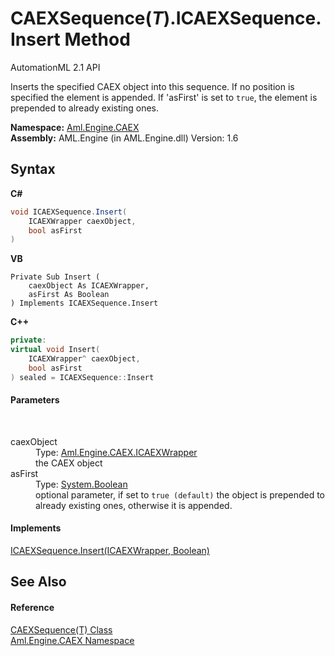 # CAEXSequence(*T*).ICAEXSequence.Insert Method 
AutomationML 2.1 API 

Inserts the specified CAEX object into this sequence. If no position is specified the element is appended. If 'asFirst' is set to `true`, the element is prepended to already existing ones.

**Namespace:**&nbsp;<a href="N_Aml_Engine_CAEX">Aml.Engine.CAEX</a><br />**Assembly:**&nbsp;AML.Engine (in AML.Engine.dll) Version: 1.6

## Syntax

**C#**<br />
``` C#
void ICAEXSequence.Insert(
	ICAEXWrapper caexObject,
	bool asFirst
)
```

**VB**<br />
``` VB
Private Sub Insert ( 
	caexObject As ICAEXWrapper,
	asFirst As Boolean
) Implements ICAEXSequence.Insert
```

**C++**<br />
``` C++
private:
virtual void Insert(
	ICAEXWrapper^ caexObject, 
	bool asFirst
) sealed = ICAEXSequence::Insert
```


#### Parameters
&nbsp;<dl><dt>caexObject</dt><dd>Type: <a href="T_Aml_Engine_CAEX_ICAEXWrapper">Aml.Engine.CAEX.ICAEXWrapper</a><br />the CAEX object</dd><dt>asFirst</dt><dd>Type: <a href="https://docs.microsoft.com/dotnet/api/system.boolean" target="_parent" rel="noopener noreferrer">System.Boolean</a><br />optional parameter, if set to `true (default)` the object is prepended to already existing ones, otherwise it is appended.</dd></dl>

#### Implements
<a href="M_Aml_Engine_CAEX_ICAEXSequence_Insert">ICAEXSequence.Insert(ICAEXWrapper, Boolean)</a><br />

## See Also


#### Reference
<a href="T_Aml_Engine_CAEX_CAEXSequence_1">CAEXSequence(T) Class</a><br /><a href="N_Aml_Engine_CAEX">Aml.Engine.CAEX Namespace</a><br />